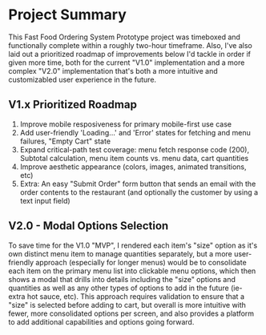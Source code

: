# Project Summary
This Fast Food Ordering System Prototype project was timeboxed and functionally complete within a
roughly two-hour timeframe. Also, I've also laid out a prioritized roadmap of improvements below I'd
tackle in order if given more time, both for the current "V1.0" implementation and a more complex
"V2.0" implementation that's both a more intuitive and customizabled user experience in the future.


## V1.x Prioritized Roadmap
1. Improve mobile resposiveness for primary mobile-first use case
2. Add user-friendly 'Loading...' and 'Error' states for fetching and menu failures, "Empty Cart"
state
3. Expand critical-path test coverage: menu fetch response code (200), Subtotal calculation, menu
item counts vs. menu data, cart quantities
4. Improve aesthetic appearance (colors, images, animated transitions, etc)
5. Extra: An easy "Submit Order" form button that sends an email with the order contents to the
restaurant (and optionally the customer by using a text input field)


## V2.0 - Modal Options Selection
To save time for the V1.0 "MVP", I rendered each item's "size" option as it's own distinct menu item
to manage quantities separately, but a more user-friendly approach (especially for longer menus)
would be to consolidate each item on the primary menu list into clickable menu options, which then
shows a modal that drills into details including the "size" options and quantities as well as any
other types of options to add in the future (ie- extra hot sauce, etc). This approach requires
validation to ensure that a "size" is selected before adding to cart, but overall is more intuitive
with fewer, more consolidated options per screen, and also provides a platform to add additional
capabilities and options going forward.